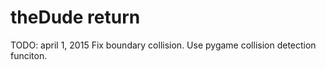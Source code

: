 # theDude return  
TODO: 
april 1, 2015
Fix boundary collision. Use pygame collision detection funciton.
